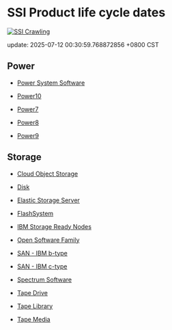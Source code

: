 # SSI Product life cycle dates

[![SSI Crawling](https://github.com/cage1016/ssi-life-cycle-dates/actions/workflows/crawling.yml/badge.svg)](https://github.com/cage1016/ssi-life-cycle-dates/actions/workflows/crawling.yml)

update: 2025-07-12 00:30:59.768872856 +0800 CST




## Power



- [Power System Software](power-system-software/index.md)


- [Power10](power10/index.md)


- [Power7](power7/index.md)


- [Power8](power8/index.md)


- [Power9](power9/index.md)





## Storage



- [Cloud Object Storage](cloud-object-storage/index.md)


- [Disk](disk/index.md)


- [Elastic Storage Server](elastic-storage-server/index.md)


- [FlashSystem](flash-system/index.md)


- [IBM Storage Ready Nodes](ibm-storage-ready-nodes/index.md)


- [Open Software Family](open-software-family/index.md)


- [SAN - IBM b-type](san-ibm-b-type/index.md)


- [SAN - IBM c-type](san-ibm-c-type/index.md)


- [Spectrum Software](spectrum-software/index.md)


- [Tape Drive](tape-drive/index.md)


- [Tape Library](tape-library/index.md)


- [Tape Media](tape-media/index.md)


